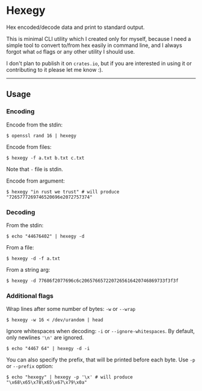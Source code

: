 # Hexegy

Hex encoded/decode data and print to standard output.

This is minimal CLI utility which I created only for myself, because I need a simple tool to convert to/from hex easily in command line, and I always forgot what `od` flags or any other utility I should use.

I don't plan to publish it on `crates.io`, but if you are interested in using it or contributing to it please let me know :).

---
## Usage

### Encoding

Encode from the stdin:

```console
$ openssl rand 16 | hexegy
```

Encode from files:

```console
$ hexegy -f a.txt b.txt c.txt
```

Note that `-` file is stdin.

Encode from argument:

```console
$ hexegy "in rust we trust" # will produce "7265777269746520696e2072757374"
```

### Decoding

From the stdin:
```console
$ echo "44676402" | hexegy -d
```

From a file:
```console
$ hexegy -d -f a.txt
```

From a string arg:

```console
$ hexegy -d 77686f2077696c6c2065766572207265616420746869733f3f3f
```

### Additional flags

Wrap lines after some number of bytes: `-w` or `--wrap`

```console
$ hexegy -w 16 < /dev/urandom | head
```

Ignore whitespaces when decoding: `-i` or `--ignore-whitespaces`.
By default, only newlines `'\n'` are ignored.

```console
$ echo "4467 64" | hexegy -d -i
```

You can also specify the prefix, that will be printed before each byte.
Use `-p` or `--prefix` option:

```console
$ echo "hexegy" | hexegy -p '\x' # will produce "\x68\x65\x78\x65\x67\x79\x0a"
```
